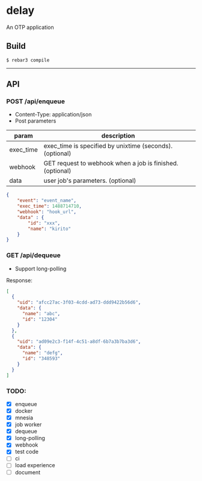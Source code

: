 delay
=====

An OTP application

Build
-----

    $ rebar3 compile

----

## API
### POST /api/enqueue
- Content-Type: application/json
- Post parameters

param      | description
---------- | -------------------------------------------------------
exec\_time | exec\_time is specified by unixtime (seconds). (optional)
webhook    | GET request to webhook when a job is finished. (optional)
data       | user job's parameters. (optional)

```json
{
    "event": "event_name",
    "exec_time": 1488714710,
    "webhook": "hook_url",
    "data" : {
        "id": "xxx",
        "name": "kirito"
    }
}
```

### GET /api/dequeue

- Support long-polling

Response:
```json
[
  {
    "uid": "afcc27ac-3f03-4cdd-ad73-ddd9422b56d6",
    "data": {
      "name": "abc",
      "id": "12304"
    }
  },
  {
    "uid": "ad09e2c3-f14f-4c51-a8df-6b7a3b7ba3d6",
    "data": {
      "name": "defg",
      "id": "348593"
    }
  }
]
```

### TODO:
- [x] enqueue
- [x] docker
- [x] mnesia
- [x] job worker
- [x] dequeue
- [x] long-polling
- [x] webhook
- [x] test code
- [ ] ci
- [ ] load experience
- [ ] document
